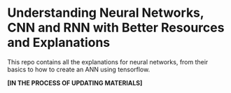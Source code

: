 # Understanding Neural Networks, CNN and RNN with Better Resources and Explanations

This repo contains all the explanations for neural networks, from their basics to how to create an ANN using tensorflow.

**[IN THE PROCESS OF UPDATING MATERIALS]**
